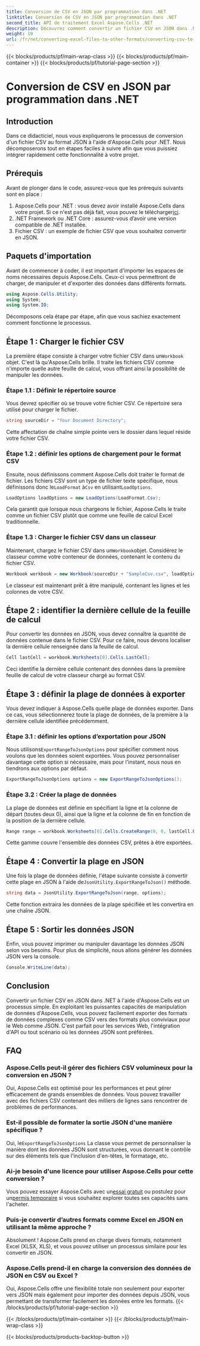```yaml
---
title: Conversion de CSV en JSON par programmation dans .NET
linktitle: Conversion de CSV en JSON par programmation dans .NET
second_title: API de traitement Excel Aspose.Cells .NET
description: Découvrez comment convertir un fichier CSV en JSON dans .NET à l'aide d'Aspose.Cells. Guide étape par étape pour la transformation des données avec des exemples de code faciles à suivre.
weight: 10
url: /fr/net/converting-excel-files-to-other-formats/converting-csv-to-json/
---
```


{{< blocks/products/pf/main-wrap-class >}}
{{< blocks/products/pf/main-container >}}
{{< blocks/products/pf/tutorial-page-section >}}

# Conversion de CSV en JSON par programmation dans .NET

## Introduction
Dans ce didacticiel, nous vous expliquerons le processus de conversion d'un fichier CSV au format JSON à l'aide d'Aspose.Cells pour .NET. Nous décomposerons tout en étapes faciles à suivre afin que vous puissiez intégrer rapidement cette fonctionnalité à votre projet.
## Prérequis
Avant de plonger dans le code, assurez-vous que les prérequis suivants sont en place :
1.  Aspose.Cells pour .NET : vous devez avoir installé Aspose.Cells dans votre projet. Si ce n'est pas déjà fait, vous pouvez le télécharger[ici](https://releases.aspose.com/cells/net/).
2. .NET Framework ou .NET Core : assurez-vous d’avoir une version compatible de .NET installée.
3. Fichier CSV : un exemple de fichier CSV que vous souhaitez convertir en JSON.
## Paquets d'importation
Avant de commencer à coder, il est important d'importer les espaces de noms nécessaires depuis Aspose.Cells. Ceux-ci vous permettront de charger, de manipuler et d'exporter des données dans différents formats.
```csharp
using Aspose.Cells.Utility;
using System;
using System.IO;
```
Décomposons cela étape par étape, afin que vous sachiez exactement comment fonctionne le processus.
## Étape 1 : Charger le fichier CSV
 La première étape consiste à charger votre fichier CSV dans un`Workbook` objet. C'est là qu'Aspose.Cells brille. Il traite les fichiers CSV comme n'importe quelle autre feuille de calcul, vous offrant ainsi la possibilité de manipuler les données.
### Étape 1.1 : Définir le répertoire source
Vous devrez spécifier où se trouve votre fichier CSV. Ce répertoire sera utilisé pour charger le fichier.
```csharp
string sourceDir = "Your Document Directory";
```
Cette affectation de chaîne simple pointe vers le dossier dans lequel réside votre fichier CSV.
### Étape 1.2 : définir les options de chargement pour le format CSV
 Ensuite, nous définissons comment Aspose.Cells doit traiter le format de fichier. Les fichiers CSV sont un type de fichier texte spécifique, nous définissons donc le`LoadFormat` à`Csv` en utilisant`LoadOptions`.
```csharp
LoadOptions loadOptions = new LoadOptions(LoadFormat.Csv);
```
Cela garantit que lorsque nous chargeons le fichier, Aspose.Cells le traite comme un fichier CSV plutôt que comme une feuille de calcul Excel traditionnelle.
### Étape 1.3 : Charger le fichier CSV dans un classeur
 Maintenant, chargez le fichier CSV dans un`Workbook`objet. Considérez le classeur comme votre conteneur de données, contenant le contenu du fichier CSV.
```csharp
Workbook workbook = new Workbook(sourceDir + "SampleCsv.csv", loadOptions);
```
Le classeur est maintenant prêt à être manipulé, contenant les lignes et les colonnes de votre CSV.
## Étape 2 : identifier la dernière cellule de la feuille de calcul
Pour convertir les données en JSON, vous devez connaître la quantité de données contenue dans le fichier CSV. Pour ce faire, nous devons localiser la dernière cellule renseignée dans la feuille de calcul.
```csharp
Cell lastCell = workbook.Worksheets[0].Cells.LastCell;
```
Ceci identifie la dernière cellule contenant des données dans la première feuille de calcul de votre classeur chargé au format CSV.
## Étape 3 : définir la plage de données à exporter
Vous devez indiquer à Aspose.Cells quelle plage de données exporter. Dans ce cas, vous sélectionnerez toute la plage de données, de la première à la dernière cellule identifiée précédemment.
### Étape 3.1 : définir les options d’exportation pour JSON
 Nous utilisons`ExportRangeToJsonOptions` pour spécifier comment nous voulons que les données soient exportées. Vous pouvez personnaliser davantage cette option si nécessaire, mais pour l'instant, nous nous en tiendrons aux options par défaut.
```csharp
ExportRangeToJsonOptions options = new ExportRangeToJsonOptions();
```
### Étape 3.2 : Créer la plage de données
La plage de données est définie en spécifiant la ligne et la colonne de départ (toutes deux 0), ainsi que la ligne et la colonne de fin en fonction de la position de la dernière cellule.
```csharp
Range range = workbook.Worksheets[0].Cells.CreateRange(0, 0, lastCell.Row + 1, lastCell.Column + 1);
```
Cette gamme couvre l'ensemble des données CSV, prêtes à être exportées.
## Étape 4 : Convertir la plage en JSON
 Une fois la plage de données définie, l'étape suivante consiste à convertir cette plage en JSON à l'aide de`JsonUtility.ExportRangeToJson()` méthode.
```csharp
string data = JsonUtility.ExportRangeToJson(range, options);
```
Cette fonction extraira les données de la plage spécifiée et les convertira en une chaîne JSON.
## Étape 5 : Sortir les données JSON
Enfin, vous pouvez imprimer ou manipuler davantage les données JSON selon vos besoins. Pour plus de simplicité, nous allons générer les données JSON vers la console.
```csharp
Console.WriteLine(data);
```
## Conclusion
Convertir un fichier CSV en JSON dans .NET à l'aide d'Aspose.Cells est un processus simple. En exploitant les puissantes capacités de manipulation de données d'Aspose.Cells, vous pouvez facilement exporter des formats de données complexes comme CSV vers des formats plus conviviaux pour le Web comme JSON. C'est parfait pour les services Web, l'intégration d'API ou tout scénario où les données JSON sont préférées.
## FAQ
### Aspose.Cells peut-il gérer des fichiers CSV volumineux pour la conversion en JSON ?  
Oui, Aspose.Cells est optimisé pour les performances et peut gérer efficacement de grands ensembles de données. Vous pouvez travailler avec des fichiers CSV contenant des milliers de lignes sans rencontrer de problèmes de performances.
### Est-il possible de formater la sortie JSON d'une manière spécifique ?  
 Oui, le`ExportRangeToJsonOptions` La classe vous permet de personnaliser la manière dont les données JSON sont structurées, vous donnant le contrôle sur des éléments tels que l'inclusion d'en-têtes, le formatage, etc.
### Ai-je besoin d'une licence pour utiliser Aspose.Cells pour cette conversion ?  
 Vous pouvez essayer Aspose.Cells avec un[essai gratuit](https://releases.aspose.com/) ou postulez pour un[permis temporaire](https://purchase.aspose.com/temporary-license/) si vous souhaitez explorer toutes ses capacités sans l'acheter.
### Puis-je convertir d’autres formats comme Excel en JSON en utilisant la même approche ?  
Absolument ! Aspose.Cells prend en charge divers formats, notamment Excel (XLSX, XLS), et vous pouvez utiliser un processus similaire pour les convertir en JSON.
### Aspose.Cells prend-il en charge la conversion des données de JSON en CSV ou Excel ?  
Oui, Aspose.Cells offre une flexibilité totale non seulement pour exporter vers JSON mais également pour importer des données depuis JSON, vous permettant de transformer facilement les données entre les formats.
{{< /blocks/products/pf/tutorial-page-section >}}

{{< /blocks/products/pf/main-container >}}
{{< /blocks/products/pf/main-wrap-class >}}

{{< blocks/products/products-backtop-button >}}
